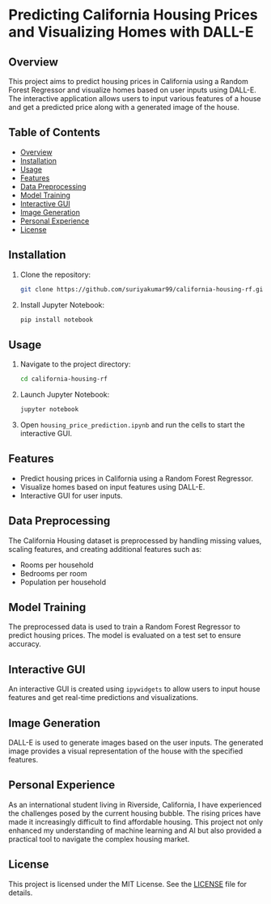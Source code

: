 # Predicting California Housing Prices and Visualizing Homes with DALL-E

## Overview

This project aims to predict housing prices in California using a Random Forest Regressor and visualize homes based on user inputs using DALL-E. The interactive application allows users to input various features of a house and get a predicted price along with a generated image of the house.

## Table of Contents

- [Overview](#overview)
- [Installation](#installation)
- [Usage](#usage)
- [Features](#features)
- [Data Preprocessing](#data-preprocessing)
- [Model Training](#model-training)
- [Interactive GUI](#interactive-gui)
- [Image Generation](#image-generation)
- [Personal Experience](#personal-experience)
- [License](#license)

## Installation

1. Clone the repository:
    ```sh
    git clone https://github.com/suriyakumar99/california-housing-rf.git
    ```

2. Install Jupyter Notebook:
    ```sh
    pip install notebook
    ```

## Usage

1. Navigate to the project directory:
    ```sh
    cd california-housing-rf
    ```

2. Launch Jupyter Notebook:
    ```sh
    jupyter notebook
    ```

3. Open `housing_price_prediction.ipynb` and run the cells to start the interactive GUI.

## Features

- Predict housing prices in California using a Random Forest Regressor.
- Visualize homes based on input features using DALL-E.
- Interactive GUI for user inputs.

## Data Preprocessing

The California Housing dataset is preprocessed by handling missing values, scaling features, and creating additional features such as:
- Rooms per household
- Bedrooms per room
- Population per household

## Model Training

The preprocessed data is used to train a Random Forest Regressor to predict housing prices. The model is evaluated on a test set to ensure accuracy.

## Interactive GUI

An interactive GUI is created using `ipywidgets` to allow users to input house features and get real-time predictions and visualizations.

## Image Generation

DALL-E is used to generate images based on the user inputs. The generated image provides a visual representation of the house with the specified features.

## Personal Experience

As an international student living in Riverside, California, I have experienced the challenges posed by the current housing bubble. The rising prices have made it increasingly difficult to find affordable housing. This project not only enhanced my understanding of machine learning and AI but also provided a practical tool to navigate the complex housing market.

## License

This project is licensed under the MIT License. See the [LICENSE](LICENSE) file for details.
